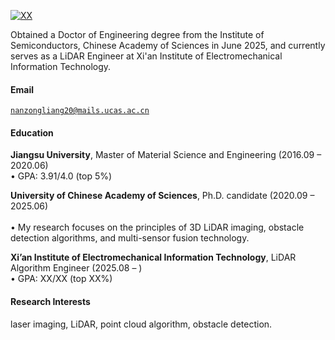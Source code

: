 [![XX](https://img.shields.io/badge/XX-github-blue?logo=github)](https://github.com/XX)

Obtained a Doctor of Engineering degree from the Institute of Semiconductors, Chinese Academy of Sciences in June 2025, and currently serves as a LiDAR Engineer at Xi'an Institute of Electromechanical Information Technology.

#### Email  
<code>nanzongliang20@mails.ucas.ac.cn</code>  

#### Education  
**Jiangsu University**, Master of Material Science and Engineering (2016.09 – 2020.06)  
• GPA: 3.91/4.0 (top 5%)  

**University of Chinese Academy of Sciences**, Ph.D. candidate (2020.09 – 2025.06)  <br>  
• My research focuses on the principles of 3D LiDAR imaging, obstacle detection algorithms, and multi-sensor fusion technology.  

**Xi’an Institute of Electromechanical Information Technology**, LiDAR Algorithm Engineer (2025.08 – )  
• GPA: XX/XX (top XX%)  

#### Research Interests  
laser imaging, LiDAR, point cloud algorithm, obstacle detection.